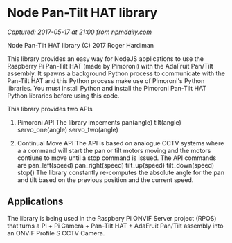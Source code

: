 # Node Pan-Tilt HAT library

_Captured: 2017-05-17 at 21:00 from [npmdaily.com](https://npmdaily.com/pkg/pan-tilt-hat)_

Node Pan-Tilt HAT library (C) 2017 Roger Hardiman

This library provides an easy way for NodeJS applications to use the Raspberry Pi Pan-Tilt HAT (made by Pimoroni) with the AdaFruit Pan/Tilt assembly. It spawns a background Python process to communicate with the Pan-Tilt HAT and this Python process make use of Pimoroni's Python libraries. You must install Python and install the Pimoroni Pan-Tilt HAT Python libraries before using this code.

This library provides two APIs

  1. Pimoroni API The library impements pan(angle) tilt(angle) servo_one(angle) servo_two(angle)

  2. Continual Move API The API is based on analogue CCTV systems where a a command will start the pan or tilt motors moving and the motors contiune to move until a stop command is issued. The API commands are pan_left(speed) pan_right(speed) tilt_up(speed) tilt_down(speed) stop() The library constantly re-computes the absolute angle for the pan and tilt based on the previous position and the current speed.

## Applications

The library is being used in the Raspbery Pi ONVIF Server project (RPOS) that turns a Pi + Pi Camera + Pan-Tilt HAT + AdaFruit Pan/Tilt assembly into an ONVIF Profile S CCTV Camera.
